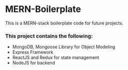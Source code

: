 # MERN-Boilerplate
This is a MERN-stack boilerplate code for future projects.

### This project contains the following:
* MongoDB, Mongoose Library for Object Modeling
* Express Framework
* ReactJS and Redux for state management
* NodeJS for backend
